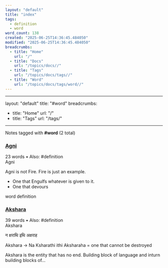 ```yaml
---
layout: "default"
title: "index"
tags:
  - definition
  - word
word_count: 138
created: "2025-06-25T14:36:45.484050"
modified: "2025-06-25T14:36:45.484050"
breadcrumbs:
  - title: "Home"
    url: "/"
  - title: "Docs"
    url: "/topics/docs//"
  - title: "Tags"
    url: "/topics/docs/tags//"
  - title: "Word"
    url: "/topics/docs/tags/word//"
---
```

---
layout: "default"
title: "#word"
breadcrumbs:
  - title: "Home"
    url: "/"
  - title: "Tags"
    url: "/tags/"
---
Notes tagged with **#word** (2 total)

<div class="note-grid">

<div class="note-card">
    <h3><a href="sanskrit-lit/agni/">Agni</a></h3>
    <div class="note-meta">
        23 words
        • Also: #definition
    </div>
    <div class="note-excerpt">Agni

Agni is not Fire. Fire is just an example.

- One that Engulfs whatever is given to it.
- One that devours

word definition</div>
</div>

<div class="note-card">
    <h3><a href="sanskrit-lit/akshara/">Akshara</a></h3>
    <div class="note-meta">
        39 words
        • Also: #definition
    </div>
    <div class="note-excerpt">Akshara

न क्षराथि इथि अक्षराह

Akshara -> Na Ksharathi ithi Aksharaha = one that cannot be destroyed

Akshara is the entity that has no end. Building block of language and inturn building blocks of...</div>
</div>
</div>